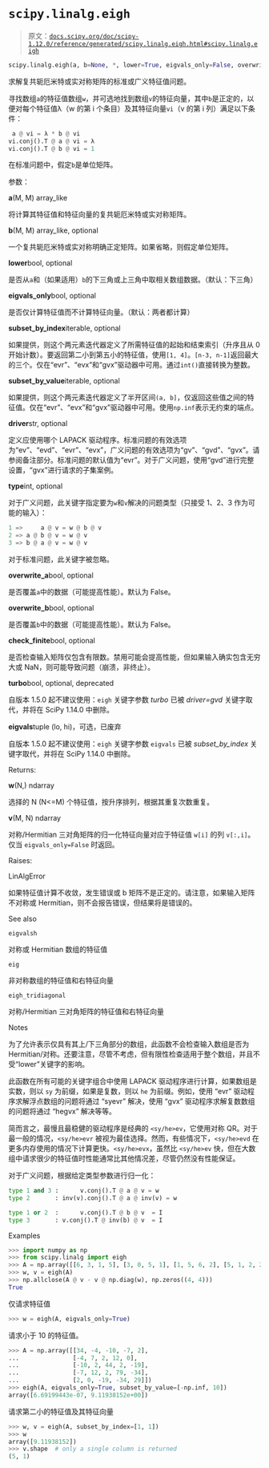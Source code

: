 # `scipy.linalg.eigh`

> 原文：[`docs.scipy.org/doc/scipy-1.12.0/reference/generated/scipy.linalg.eigh.html#scipy.linalg.eigh`](https://docs.scipy.org/doc/scipy-1.12.0/reference/generated/scipy.linalg.eigh.html#scipy.linalg.eigh)

```py
scipy.linalg.eigh(a, b=None, *, lower=True, eigvals_only=False, overwrite_a=False, overwrite_b=False, turbo=<object object>, eigvals=<object object>, type=1, check_finite=True, subset_by_index=None, subset_by_value=None, driver=None)
```

求解复共轭厄米特或实对称矩阵的标准或广义特征值问题。

寻找数组`a`的特征值数组`w`，并可选地找到数组`v`的特征向量，其中`b`是正定的，以便对每个特征值λ（w 的第 i 个条目）及其特征向量`vi`（v 的第 i 列）满足以下条件：

```py
 a @ vi = λ * b @ vi
vi.conj().T @ a @ vi = λ
vi.conj().T @ b @ vi = 1 
```

在标准问题中，假定`b`是单位矩阵。

参数：

**a**(M, M) array_like

将计算其特征值和特征向量的复共轭厄米特或实对称矩阵。

**b**(M, M) array_like, optional

一个复共轭厄米特或实对称明确正定矩阵。如果省略，则假定单位矩阵。

**lower**bool, optional

是否从`a`和（如果适用）`b`的下三角或上三角中取相关数组数据。（默认：下三角）

**eigvals_only**bool, optional

是否仅计算特征值而不计算特征向量。（默认：两者都计算）

**subset_by_index**iterable, optional

如果提供，则这个两元素迭代器定义了所需特征值的起始和结束索引（升序且从 0 开始计数）。要返回第二小到第五小的特征值，使用`[1, 4]`。`[n-3, n-1]`返回最大的三个。仅在“evr”、“evx”和“gvx”驱动器中可用。通过`int()`直接转换为整数。

**subset_by_value**iterable, optional

如果提供，则这个两元素迭代器定义了半开区间`(a, b]`，仅返回这些值之间的特征值。仅在“evr”、“evx”和“gvx”驱动器中可用。使用`np.inf`表示无约束的端点。

**driver**str, optional

定义应使用哪个 LAPACK 驱动程序。标准问题的有效选项为“ev”、“evd”、“evr”、“evx”，广义问题的有效选项为“gv”、“gvd”、“gvx”。请参阅备注部分。标准问题的默认值为“evr”。对于广义问题，使用“gvd”进行完整设置，“gvx”进行请求的子集案例。

**type**int, optional

对于广义问题，此关键字指定要为`w`和`v`解决的问题类型（只接受 1、2、3 作为可能的输入）：

```py
1 =>     a @ v = w @ b @ v
2 => a @ b @ v = w @ v
3 => b @ a @ v = w @ v 
```

对于标准问题，此关键字被忽略。

**overwrite_a**bool, optional

是否覆盖`a`中的数据（可能提高性能）。默认为 False。

**overwrite_b**bool, optional

是否覆盖`b`中的数据（可能提高性能）。默认为 False。

**check_finite**bool, optional

是否检查输入矩阵仅包含有限数。禁用可能会提高性能，但如果输入确实包含无穷大或 NaN，则可能导致问题（崩溃，非终止）。

**turbo**bool, optional, deprecated

自版本 1.5.0 起不建议使用：`eigh` 关键字参数 *turbo* 已被 *driver=gvd* 关键字取代，并将在 SciPy 1.14.0 中删除。

**eigvals**tuple (lo, hi)，可选，已废弃

自版本 1.5.0 起不建议使用：`eigh` 关键字参数 `eigvals` 已被 *subset_by_index* 关键字取代，并将在 SciPy 1.14.0 中删除。

Returns:

**w**(N,) ndarray

选择的 N (N<=M) 个特征值，按升序排列，根据其重复次数重复。

**v**(M, N) ndarray

对称/Hermitian 三对角矩阵的归一化特征向量对应于特征值 `w[i]` 的列 `v[:,i]`。仅当 `eigvals_only=False` 时返回。

Raises:

LinAlgError

如果特征值计算不收敛，发生错误或 b 矩阵不是正定的。请注意，如果输入矩阵不对称或 Hermitian，则不会报告错误，但结果将是错误的。

See also

`eigvalsh`

对称或 Hermitian 数组的特征值

`eig`

非对称数组的特征值和右特征向量

`eigh_tridiagonal`

对称/Hermitian 三对角矩阵的特征值和右特征向量

Notes

为了允许表示仅具有其上/下三角部分的数组，此函数不会检查输入数组是否为 Hermitian/对称。还要注意，尽管不考虑，但有限性检查适用于整个数组，并且不受“lower”关键字的影响。

此函数在所有可能的关键字组合中使用 LAPACK 驱动程序进行计算，如果数组是实数，则以 `sy` 为前缀，如果是复数，则以 `he` 为前缀。例如，使用 “evr” 驱动程序求解浮点数组的问题将通过 “syevr” 解决，使用 “gvx” 驱动程序求解复数数组的问题将通过 “hegvx” 解决等等。

简而言之，最慢且最稳健的驱动程序是经典的 `<sy/he>ev`，它使用对称 QR。对于最一般的情况，`<sy/he>evr` 被视为最佳选择。然而，有些情况下，`<sy/he>evd` 在更多内存使用的情况下计算更快。`<sy/he>evx`，虽然比 `<sy/he>ev` 快，但在大数组中请求很少的特征值时性能通常比其他情况差，尽管仍然没有性能保证。

对于广义问题，根据给定类型参数进行归一化：

```py
type 1 and 3 :      v.conj().T @ a @ v = w
type 2       : inv(v).conj().T @ a @ inv(v) = w

type 1 or 2  :      v.conj().T @ b @ v  = I
type 3       : v.conj().T @ inv(b) @ v  = I 
```

Examples

```py
>>> import numpy as np
>>> from scipy.linalg import eigh
>>> A = np.array([[6, 3, 1, 5], [3, 0, 5, 1], [1, 5, 6, 2], [5, 1, 2, 2]])
>>> w, v = eigh(A)
>>> np.allclose(A @ v - v @ np.diag(w), np.zeros((4, 4)))
True 
```

仅请求特征值

```py
>>> w = eigh(A, eigvals_only=True) 
```

请求小于 10 的特征值。

```py
>>> A = np.array([[34, -4, -10, -7, 2],
...               [-4, 7, 2, 12, 0],
...               [-10, 2, 44, 2, -19],
...               [-7, 12, 2, 79, -34],
...               [2, 0, -19, -34, 29]])
>>> eigh(A, eigvals_only=True, subset_by_value=[-np.inf, 10])
array([6.69199443e-07, 9.11938152e+00]) 
```

请求第二小的特征值及其特征向量

```py
>>> w, v = eigh(A, subset_by_index=[1, 1])
>>> w
array([9.11938152])
>>> v.shape  # only a single column is returned
(5, 1) 
```
